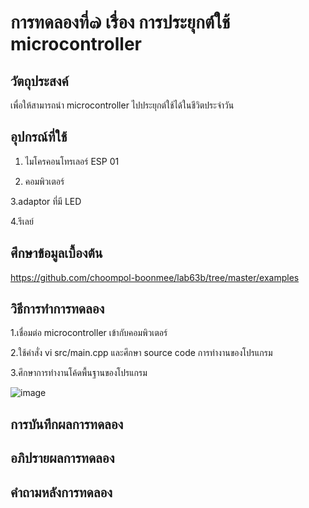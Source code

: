 # การทดลองที่๗ เรื่อง การประยุกต์ใช้ microcontroller 

## วัตถุประสงค์
เพื่อให้สามารถนำ microcontroller ไปประยุกต์ใช้ได้ในชีวิตประจำวัน

## อุปกรณ์ที่ใช้
1. ไมโครคอนโทรเลอร์ ESP 01

2. คอมพิวเตอร์

3.adaptor ที่มี LED

4.รีเลย์

## ศึกษาข้อมูลเบื้องต้น

https://github.com/choompol-boonmee/lab63b/tree/master/examples

## วิธีการทำการทดลอง

1.เชื่อมต่อ microcontroller เข้ากับคอมพิวเตอร์

2.ใช้คำสั่ง vi src/main.cpp และศึกษา source code การทำงานของโปรแกรม

3.ศึกษาการทำงานโค้ดพื้นฐานของโปรแกรม

![image](https://user-images.githubusercontent.com/80879398/113159543-df8fe100-9266-11eb-995e-8fe3e1bdc584.png)

## การบันทึกผลการทดลอง



## อภิปรายผลการทดลอง



## คำถามหลังการทดลอง


